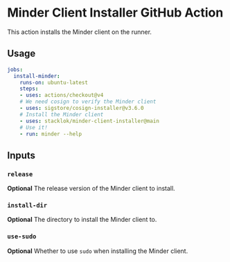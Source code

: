 # Minder Client Installer GitHub Action

This action installs the Minder client on the runner.

## Usage

```yaml
jobs:
  install-minder:
    runs-on: ubuntu-latest
    steps:
    - uses: actions/checkout@v4
    # We need cosign to verify the Minder client
    - uses: sigstore/cosign-installer@v3.6.0
    # Install the Minder client
    - uses: stacklok/minder-client-installer@main
    # Use it!
    - run: minder --help
```

## Inputs

### `release`

**Optional** The release version of the Minder client to install.

### `install-dir`

**Optional** The directory to install the Minder client to.

### `use-sudo`

**Optional** Whether to use `sudo` when installing the Minder client.
